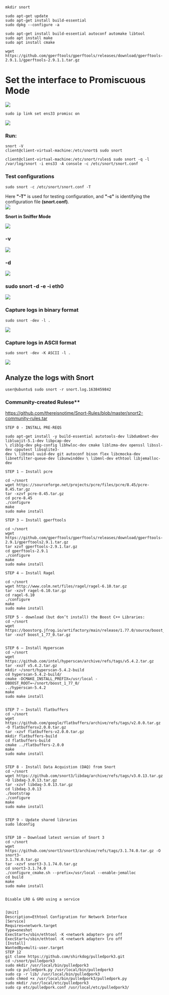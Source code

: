 
````shell
mkdir snort
`````


````
sudo apt-get update
sudo apt-get install build-essential
sudo dpkg --configure -a
`````


````
sudo apt-get install build-essential autoconf automake libtool
sudo apt install make
sudo apt install cmake
`````


````
wget https://github.com/gperftools/gperftools/releases/download/gperftools-2.9.1.1/gperftools-2.9.1.1.tar.gz
`````




# Set the interface to Promiscuous Mode


![](../../../../Imagens/Pasted%20image%2020240616140852.png)
````shell
sudo ip link set ens33 promisc on
`````

![](Pasted%20image%2020240616140831.png)


### Run: 
````shell
snort -V
client@client-virtual-machine:/etc/snort$ sudo snort
`````

````shell
client@client-virtual-machine:/etc/snort/rules$ sudo snort -q -l /var/log/snort -i ens33 -A console -c /etc/snort/snort.conf
`````
 

### Test configurations

````shell
sudo snort -c /etc/snort/snort.conf -T
`````

Here **"-T"** is used for testing configuration, and **"-c"** is identifying the configuration file **(snort.conf)**.  
![](Pasted%20image%2020240617202120.png)


**Snort in Sniffer Mode**

![](Pasted%20image%2020240617203148.png)

### -v 


![](Pasted%20image%2020240617203517.png)

### -d


![](Pasted%20image%2020240617203644.png)

### sudo snort -d -e -i eth0


![](Pasted%20image%2020240617204300.png)

### Capture logs in binary format 

````shell
sudo snort -dev -l .  
`````


![](Pasted%20image%2020240617205157.png)

### Capture logs in ASCII format

````
sudo snort -dev -K ASCII -l .   
`````


![](Pasted%20image%2020240617204533.png)


## Analyze the logs with Snort

````shell
user@ubuntu$ sudo snort -r snort.log.1638459842
`````


### Community-created Rulese**

https://github.com/thereisnotime/Snort-Rules/blob/master/snort2-community-rules.tar




````shell
STEP 0 - INSTALL PRE-REQS

sudo apt-get install -y build-essential autotools-dev libdumbnet-dev libluajit-5.1-dev libpcap-dev
\ zlib1g-dev pkg-config libhwloc-dev cmake liblzma-dev openssl libssl-dev cpputest libsqlite3-
dev \ libtool uuid-dev git autoconf bison flex libcmocka-dev libnetfilter-queue-dev libunwinddev \ libmnl-dev ethtool libjemalloc-dev

STEP 1 – Install pcre

cd ~/snort
wget https://sourceforge.net/projects/pcre/files/pcre/8.45/pcre-8.45.tar.gz
tar -xzvf pcre-8.45.tar.gz
cd pcre-8.45
./configure
make
sudo make install

STEP 3 – Install gperftools

cd ~/snort
wget https://github.com/gperftools/gperftools/releases/download/gperftools-2.9.1/gperftools2.9.1.tar.gz
tar xzvf gperftools-2.9.1.tar.gz
cd gperftools-2.9.1
./configure
make
sudo make install

STEP 4 – Install Ragel

cd ~/snort
wget http://www.colm.net/files/ragel/ragel-6.10.tar.gz
tar -xzvf ragel-6.10.tar.gz
cd ragel-6.10
./configure
make
sudo make install

STEP 5 - download (but don’t install) the Boost C++ Libraries:
cd ~/snort
wget https://boostorg.jfrog.io/artifactory/main/release/1.77.0/source/boost_1_77_0.tar.gz
tar -xvzf boost_1_77_0.tar.gz


STEP 6 – Install Hyperscan
cd ~/snort
wget https://github.com/intel/hyperscan/archive/refs/tags/v5.4.2.tar.gz
tar -xvzf v5.4.2.tar.gz
mkdir ~/snort/hyperscan-5.4.2-build
cd hyperscan-5.4.2-build/
cmake -DCMAKE_INSTALL_PREFIX=/usr/local -DBOOST_ROOT=~/snort/boost_1_77_0/
../hyperscan-5.4.2
make
sudo make install


STEP 7 – Install flatbuffers
cd ~/snort
wget https://github.com/google/flatbuffers/archive/refs/tags/v2.0.0.tar.gz -O flatbuffersv2.0.0.tar.gz
tar -xzvf flatbuffers-v2.0.0.tar.gz
mkdir flatbuffers-build
cd flatbuffers-build
cmake ../flatbuffers-2.0.0
make
sudo make install


STEP 8 - Install Data Acquistion (DAQ) from Snort
cd ~/snort
wget https://github.com/snort3/libdaq/archive/refs/tags/v3.0.13.tar.gz -O libdaq-3.0.13.tar.gz
tar -xzvf libdaq-3.0.13.tar.gz
cd libdaq-3.0.13
./bootstrap
./configure
make
sudo make install


STEP 9 - Update shared libraries
sudo ldconfig


STEP 10 – Download latest version of Snort 3
cd ~/snort
wget https://github.com/snort3/snort3/archive/refs/tags/3.1.74.0.tar.gz -O snort3-
3.1.74.0.tar.gz
tar -xzvf snort3-3.1.74.0.tar.gz
cd snort3-3.1.74.0
./configure_cmake.sh --prefix=/usr/local --enable-jemalloc
cd build
make
sudo make install


Disable LRO & GRO using a service


[Unit]
Description=Ethtool Configration for Network Interface
[Service]
Requires=network.target
Type=oneshot
ExecStart=/sbin/ethtool -K <network adapter> gro off
ExecStart=/sbin/ethtool -K <network adapter> lro off
[Install]
WantedBy=multi-user.target
STEP 12
git clone https://github.com/shirkdog/pulledpork3.git
cd ~/snort/pulledpork3
sudo mkdir /usr/local/bin/pulledpork3
sudo cp pulledpork.py /usr/local/bin/pulledpork3
sudo cp -r lib/ /usr/local/bin/pulledpork3
sudo chmod +x /usr/local/bin/pulledpork3/pulledpork.py
sudo mkdir /usr/local/etc/pulledpork3
sudo cp etc/pulledpork.conf /usr/local/etc/pulledpork3/
`````

